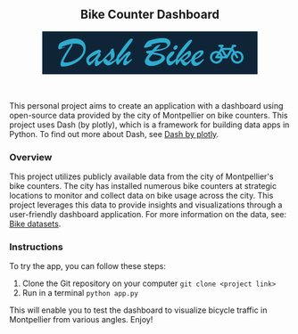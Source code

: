 <div align="center">

## Bike Counter Dashboard

![bike](static/bike3.jpg)
</div>

<!-- <figure align="center" style="box-shadow: 0px 0px 10px rgba(0,0,0,1);">
  <img src="static/bike3.jpg" alt="bike">
</figure> -->


<br>

This personal project aims to create an application with a dashboard using open-source data provided by the city of Montpellier on bike counters. This project uses Dash (by plotly), which is a framework for building data apps in Python. To find out more about Dash, see [Dash by plotly](https://dash.plotly.com/).

### Overview
This project utilizes publicly available data from the city of Montpellier's bike counters. The city has installed numerous bike counters at strategic locations to monitor and collect data on bike usage across the city. This project leverages this data to provide insights and visualizations through a user-friendly dashboard application. For more information on the data, see: [Bike datasets](https://data.montpellier3m.fr/dataset/comptages-velo-et-pieton-issus-des-compteurs-de-velo).

### Instructions
To try the app, you can follow these steps:

1. Clone the Git repository on your computer `git clone <project link>`
2. Run in a terminal `python app.py`

This will enable you to test the dashboard to visualize bicycle traffic in Montpellier from various angles. Enjoy!